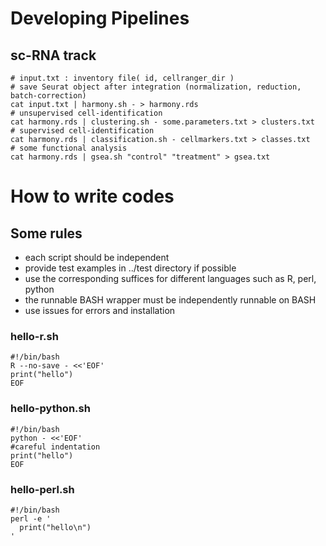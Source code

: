 # Developing Pipelines
## sc-RNA track
```
# input.txt : inventory file( id, cellranger_dir )
# save Seurat object after integration (normalization, reduction, batch-correction)
cat input.txt | harmony.sh - > harmony.rds
# unsupervised cell-identification
cat harmony.rds | clustering.sh - some.parameters.txt > clusters.txt
# supervised cell-identification
cat harmony.rds | classification.sh - cellmarkers.txt > classes.txt
# some functional analysis
cat harmony.rds | gsea.sh "control" "treatment" > gsea.txt

```

# How to write codes
## Some rules
- each script should be independent 
- provide test examples in ../test directory if possible
- use the corresponding suffices for different languages such as R, perl, python
- the runnable BASH wrapper must be independently runnable on BASH
- use issues for errors and installation  

### hello-r.sh
``` 
#!/bin/bash
R --no-save - <<'EOF'
print("hello")
EOF
```
### hello-python.sh
```
#!/bin/bash
python - <<'EOF'
#careful indentation
print("hello")
EOF
```
### hello-perl.sh
```
#!/bin/bash
perl -e '
  print("hello\n")
'
```
